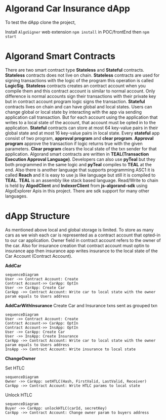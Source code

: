 # Algorand Car Insurance dApp

To test the dApp clone the project,

Install ```AlgoSigner``` web extension
``` npm install ``` in POC/frontEnd then ```npm start```


# Algorand Smart Contracts

There are two smart contract type **Stateless** and **Stateful** contracts. **Stateless** contracts does not live on chain. **Stateless** contracts are used for signing transactions with the logic of the program this operation is called **LogicSig**. **Stateless** contracts creates an contract account when you compile them and this contract account is similar to normal account. Only difference is normal accounts sign their transactions with their private key but in contract account program logic signs the transaction. **Stateful** contracts lives on chain and can have global and local states. Users can change global or local state by interacting with the app via sending application call transaction. But for each account using the application that writes to a local state of the account, that account must be opted in to the application. **Stateful** contracts can store at most 64 key-value pairs in their global state and at most 16 key-value pairs in local state. Every **stateful** app consist of two program, **approval program** and **clear program**. **Approval program** approve the transaction if logic returns true with the given parameters. **Clear program** clears the local state of the txn sender  for that application. Algorand smart contracts are written in **TEAL(Transaction Execution Approval Language)**. Developers can also use **pyTeal** but they both programmed in the same logic and **pyTeal** compiles to **TEAL** at the end. Also there is another language that supports programming ASC1 it is called **Reach** and it is easy to use js like language but still it is compiled to **TEAL**.  **TEAL** is an assembly like stack based language. Read/Write to chain is held by **AlgodClient** and **IndexerClient** from **js-algorand-sdk**  using AlgoExplorer Apis in this project. There are sdk support for many other languages.

# dApp Structure
As mentioned above local and global storage is limited. To store as many cars as we wish each car is represented as a contract account that opted-in to our car application. Owner field in contract account refers to the owner of the car. Also for insurance creation that contract account must optin to insurance app then insurance app writes insurance to the local state of the Car Account (Contract Account).


**AddCar**
```mermaid
sequenceDiagram
User ->> Contract Account: Create
Contract Account->> CarApp: OptIn 
User ->> CarApp: Create Car
CarApp ->> Contract Account: Write car to local state with the owner param equals to Users address
```
**AddCarWithInsurance**
Create Car and Insurance txns sent as grouped txn
```mermaid
sequenceDiagram
User ->> Contract Account: Create
Contract Account->> CarApp: OptIn 
Contract Account->> InsApp: OptIn 
User ->> CarApp: Create Car
User ->> InsApp: Create Insurance
CarApp ->> Contract Account: Write car to local state with the owner param equals to Users address
InsApp ->> Contract Account: Write insurance to local state
```
**ChangeOwner**

Set HTLC
```mermaid
sequenceDiagram
Owner ->> CarApp: setHTLC(Hash, FirstValid, LastValid, Receiver)
CarApp ->> Contract Account: Write HTLC params to local state
```

Unlock HTLC
```mermaid
sequenceDiagram
Buyer ->> CarApp: unlockHTLC(carId, secretKey)
CarApp ->> Contract Account: Change owner param to buyers address
```